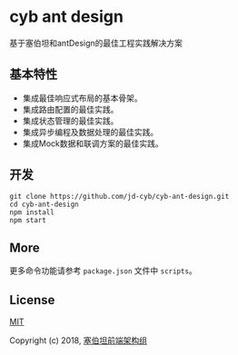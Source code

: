 # cyb ant design

基于塞伯坦和antDesign的最佳工程实践解决方案

## 基本特性

* 集成最佳响应式布局的基本骨架。
* 集成路由配置的最佳实践。
* 集成状态管理的最佳实践。
* 集成异步编程及数据处理的最佳实践。
* 集成Mock数据和联调方案的最佳实践。

## 开发

```
git clone https://github.com/jd-cyb/cyb-ant-design.git
cd cyb-ant-design
npm install
npm start
```

## More

更多命令功能请参考 `package.json` 文件中 `scripts`。

## License

[MIT](http://opensource.org/licenses/MIT)

Copyright (c) 2018, [塞伯坦前端架构组](https://github.com/jd-cyb)
